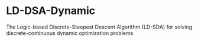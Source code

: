 # LD-DSA-Dynamic
The Logic-based Discrete-Steepest Descent Algorithm (LD-SDA) for solving discrete-continuous dynamic optimization problems
